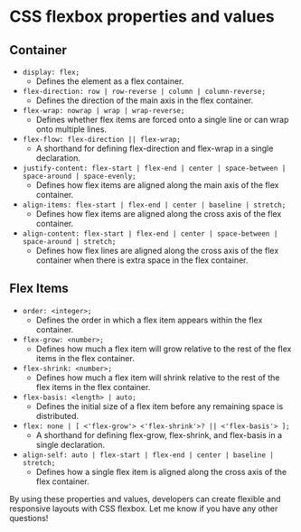 # CSS flexbox properties and values

## Container

- `display: flex;`
    - Defines the element as a flex container.
- `flex-direction: row | row-reverse | column | column-reverse;`
    - Defines the direction of the main axis in the flex container.
- `flex-wrap: nowrap | wrap | wrap-reverse;`
    - Defines whether flex items are forced onto a single line or can wrap onto multiple lines.
- `flex-flow: flex-direction || flex-wrap;`
    - A shorthand for defining flex-direction and flex-wrap in a single declaration.
- `justify-content: flex-start | flex-end | center | space-between | space-around | space-evenly;`
    - Defines how flex items are aligned along the main axis of the flex container.
- `align-items: flex-start | flex-end | center | baseline | stretch;`
    - Defines how flex items are aligned along the cross axis of the flex container.
- `align-content: flex-start | flex-end | center | space-between | space-around | stretch;`
    - Defines how flex lines are aligned along the cross axis of the flex container when there is extra space in the flex container.

## Flex Items

- `order: <integer>;`
    - Defines the order in which a flex item appears within the flex container.
- `flex-grow: <number>;`
    - Defines how much a flex item will grow relative to the rest of the flex items in the flex container.
- `flex-shrink: <number>;`
    - Defines how much a flex item will shrink relative to the rest of the flex items in the flex container.
- `flex-basis: <length> | auto;`
    - Defines the initial size of a flex item before any remaining space is distributed.
- `flex: none | [ <'flex-grow'> <'flex-shrink'>? || <'flex-basis'> ];`
    - A shorthand for defining flex-grow, flex-shrink, and flex-basis in a single declaration.
- `align-self: auto | flex-start | flex-end | center | baseline | stretch;`
    - Defines how a single flex item is aligned along the cross axis of the flex container.

By using these properties and values, developers can create flexible and responsive layouts with CSS flexbox. Let me know if you have any other questions!
